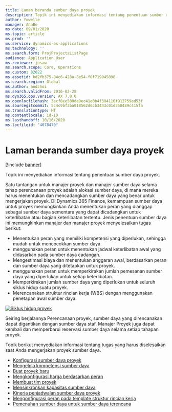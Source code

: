 ```yaml
---
title: Laman beranda sumber daya proyek
description: Topik ini menyediakan informasi tentang penentuan sumber daya proyek.
author: Yowelle
manager: AnnBe
ms.date: 09/01/2020
ms.topic: article
ms.prod: ''
ms.service: dynamics-ax-applications
ms.technology: ''
ms.search.form: ProjProjectsListPage
audience: Application User
ms.reviewer: josaw
ms.search.scope: Core, Operations
ms.custom: 82022
ms.assetid: bd2fb375-84c6-428a-8e54-f0f719045898
ms.search.region: Global
ms.author: andchoi
ms.search.validFrom: 2016-02-28
ms.dyn365.ops.version: AX 7.0.0
ms.openlocfilehash: 3ecf8ee588de9ec41e0b4f384110f912759ed53f
ms.sourcegitcommit: 5c4c9bf3ba018562d6cb3443c01d550489c415fa
ms.translationtype: HT
ms.contentlocale: id-ID
ms.lasthandoff: 10/16/2020
ms.locfileid: "4078470"
---
```

# <a name="project-resourcing-home-page"></a>Laman beranda sumber daya proyek

[!include [banner](../includes/banner.md)]

Topik ini menyediakan informasi tentang penentuan sumber daya proyek.

Satu tantangan untuk manajer proyek dan manajer sumber daya selama tahap perencanaan proyek adalah alokasi sumber daya, di mana mereka harus menentukan dan mencadangkan sumber daya yang benar untuk mengerjakan proyek. Di Dynamics 365 Finance, kemampuan sumber daya untuk proyek memungkinkan Anda menentukan peran yang dianggap sebagai sumber daya sementara yang dapat dicadangkan untuk keterlibatan atau bagian keterlibatan tertentu. Jenis penentuan sumber daya ini memungkinkan manajer dan manajer proyek menyelesaikan tugas berikut:

- Menentukan peran yang memiliki kompetensi yang diperlukan, sehingga mudah untuk mencocokkan sumber daya.
- menggunakan peran untuk menentukan jadwal keterlibatan awal yang didasarkan pada sumber daya cadangan.
- Mengestimasi biaya dan menentukan anggaran awal, berdasarkan peran dan sumber daya yang ditetapkan untuk proyek.
- menggunakan peran untuk memperkirakan jumlah pemesanan sumber daya yang diperlukan untuk setiap keterlibatan.
- Memperkirakan jumlah sumber daya yang diperlukan untuk seluruh siklus hidup suatu proyek.
- Merencanakan struktur rincian kerja (WBS) dengan menggunakan penetapan awal sumber daya.

[![Siklus hidup proyek](./media/projectresourcing02-1024x812.jpg)](./media/projectresourcing02.jpg)

Seiring berjalannya Perencanaan proyek, sumber daya yang direncanakan dapat digantikan dengan sumber daya staf. Manajer Proyek juga dapat kembali dan memperbarui reservasi sumber daya selama setiap tahapan proyek.

Topik berikut menyediakan informasi tentang tugas yang harus diselesaikan saat Anda mengerjakan proyek sumber daya.

- [Konfigurasi sumber daya proyek](set-up-project-resources.md)
- [Mengelola kompetensi sumber daya](manage-resource-competencies.md)
- [Buat proyek baru](create-new-project.md)
- [Mengkonfigurasi harga berdasarkan peran](set-up-role-based-pricing.md)
- [Membuat tim proyek](create-project-team.md)
- [Mensinkronkan kapasitas sumber daya](synchronize-resource-capacity.md)
- [Kinerja penjadwalan sumber daya proyek](project-scheduling-performance.md)
- [Mengonfigurasi peran pada template struktur rincian kerja](set-up-roles-wbs-template.md)
- [Pemenuhan sumber daya untuk sumber daya terencana](resource-fulfillment-planned-resources.md)
